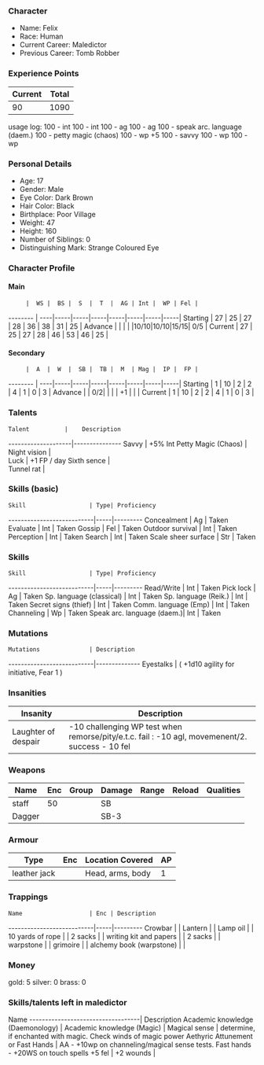 ### Character
- Name: Felix
- Race: Human
- Current Career: Maledictor
- Previous Career: Tomb Robber

### Experience Points
Current | Total
--------|------
 90     | 1090

usage log:
100 - int
100 - int
100 - ag
100 - ag
100 - speak arc. language (daem.)
100 - petty magic (chaos)
100 - wp +5
100 - savvy
100 - wp
100 - wp

### Personal Details
- Age: 17
- Gender: Male
- Eye Color: Dark Brown
- Hair Color: Black
- Birthplace: Poor Village
- Weight: 47
- Height: 160
- Number of Siblings: 0
- Distinguishing Mark: Strange Coloured Eye

### Character Profile

#### Main
         |  WS |  BS |  S  |  T  |  AG | Int |  WP | Fel |
-------- | ----|-----|-----|-----|-----|-----|-----|-----|
Starting |  27 |  25 |  27 |  28 |  36 |  38 |  31 |  25 |
Advance  |     |     |     |     |10/10|10/10|15/15| 0/5 |
Current  |  27 |  25 |  27 |  28 |  46 |  53 |  46 |  25 |

#### Secondary
         |  A  |  W  |  SB |  TB |  M  | Mag |  IP |  FP |
-------- | ----|-----|-----|-----|-----|-----|-----|-----|
Starting |  1  |  10 |  2  |  2  |  4  |  1  |  0  |  3  |
Advance  |     |  0/2|     |     |     |  +1 |     |     |
Current  |  1  |  10 |  2  |  2  |  4  |  1  |  0  |  3  |
  
### Talents
    Talent          |    Description
--------------------|---------------
Savvy               | +5% Int
Petty Magic (Chaos) |   
Night vision        |   
Luck                | +1 FP / day
Sixth sence         |   
Tunnel rat          |   

### Skills (basic)
    Skill                  | Type| Proficiency
---------------------------|-----|---------
Concealment                | Ag  | Taken
Evaluate                   | Int | Taken
Gossip                     | Fel | Taken
Outdoor survival           | Int | Taken
Perception                 | Int | Taken
Search                     | Int | Taken
Scale sheer surface        | Str | Taken


### Skills
    Skill                  | Type| Proficiency
---------------------------|-----|---------
Read/Write                 | Int | Taken
Pick lock                  | Ag  | Taken
Sp. language (classical)   | Int | Taken
Sp. language (Reik.)       | Int | Taken
Secret signs (thief)       | Int | Taken
Comm. language (Emp)       | Int | Taken
Channeling                 | Wp  | Taken
Speak arc. language (daem.)| Int | Taken


### Mutations
    Mutations              | Description
---------------------------|--------------
Eyestalks                  | ( +1d10 agility for initiative, Fear 1 )

### Insanities
   Insanity                | Description
---------------------------|--------------
Laughter of despair        | -10 challenging WP test when remorse/pity/e.t.c. fail : -10 agl, movemenent/2. success - 10 fel

### Weapons
   Name  | Enc | Group | Damage | Range | Reload | Qualities
-------- |-----|-------|--------|-------|--------|----------
staff    |  50 |       |   SB   |       |        |  
Dagger   |     |       |  SB-3  |       |        |  
  
### Armour
   Type      | Enc | Location Covered | AP |
-------------|-----|------------------|----|
leather jack |     | Head, arms, body | 1  |

### Trappings
    Name                   | Enc | Description
---------------------------|-----|---------
Crowbar                    |     | 
Lantern                    |     | 
Lamp oil                   |     | 
10 yards of rope           |     | 
2 sacks                    |     |
writing kit and papers     |     |
2 sacks                    |     |
warpstone                  |     |
grimoire                   |     |
alchemy book (warpstone)   |     |

### Money
gold: 5
silver: 0
brass: 0

### Skills/talents left in maledictor
   Name
-----------------------------------| Description
Academic knowledge (Daemonology)   | 
Academic knowledge (Magic)         |
Magical sense                      | determine, if enchanted with magic. Check winds of magic power
Aethyric Attunement or Fast Hands  | AA - +10wp on channeling/magical sense tests. Fast hands - +20WS on touch spells
+5 fel                             |
+2 wounds                          |

